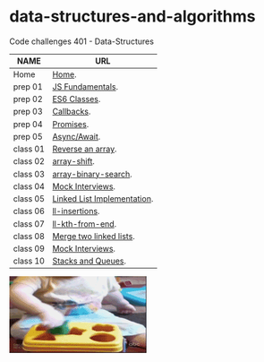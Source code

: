# data-structures-and-algorithms
Code challenges 401 - Data-Structures


**NAME**     | **URL**
------------ | -------------
Home         | [Home](https://github.com/Abdallah-401-advanced-javascript/data-structures-and-algorithms).
 prep 01     | [JS Fundamentals](https://github.com/Abdallah-Obaid/data-structures-and-algorithms).
 prep 02     | [ES6 Classes](https://repl.it/@AbdallahObaid/ES6-Classes).
 prep 03     | [Callbacks](https://repl.it/@AbdallahObaid/Callbacks).
 prep 04     | [Promises](https://repl.it/@AbdallahObaid/Promises).
 prep 05     | [Async/Await](https://repl.it/@AbdallahObaid/AsyncAwait).
 class 01    | [Reverse an array](https://github.com/Abdallah-401-advanced-javascript/data-structures-and-algorithms/pull/2).
 class 02    | [array-shift](https://github.com/Abdallah-401-advanced-javascript/data-structures-and-algorithms/pull/6).
 class 03    | [array-binary-search](https://github.com/Abdallah-401-advanced-javascript/data-structures-and-algorithms/pull/8).
 class 04    | [Mock Interviews](https://docs.google.com/spreadsheets/d/1s9HPoCWox_9Gi-qM_fDYhcnZ4ZpP7465zM-Z9owYXe8/edit#gid=0).
 class 05    | [Linked List Implementation](https://github.com/Abdallah-401-advanced-javascript/data-structures-and-algorithms/pull/9).
 class 06    | [ll-insertions](https://github.com/Abdallah-401-advanced-javascript/data-structures-and-algorithms/pull/15).
 class 07    | [ll-kth-from-end](https://github.com/Abdallah-401-advanced-javascript/data-structures-and-algorithms/pull/14).
 class 08    | [Merge two linked lists](https://github.com/Abdallah-401-advanced-javascript/data-structures-and-algorithms/tree/ll-merge/challenges/llMerge).   
 class 09    | [Mock Interviews](https://docs.google.com/spreadsheets/d/184Ma-odA2y-AIZ1nPaBUPjw2GpIs80gaB6DIF5mVQPA/edit#gid=0).
 class 10    | [Stacks and Queues](https://github.com/Abdallah-401-advanced-javascript/data-structures-and-algorithms/pull/18).




 ![Logic](./assets/Sloving-porb.gif)
